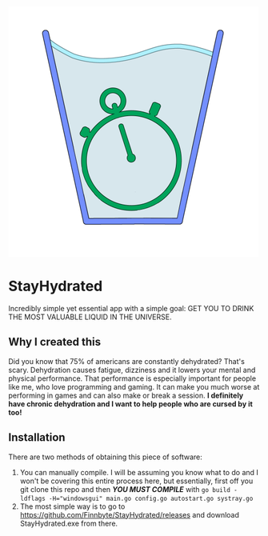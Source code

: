 <img src="https://github.com/Finnbyte/StayHydrated/blob/master/misc/logo.png" width="500" height="500">

# StayHydrated
Incredibly simple yet essential app with a simple goal: GET YOU TO DRINK THE MOST VALUABLE LIQUID IN THE UNIVERSE.

## Why I created this
Did you know that 75% of americans are constantly dehydrated? That's scary. Dehydration causes fatigue, dizziness and it lowers your mental and physical performance. That performance is especially important for people like me, who love programming and gaming. It can make you much worse at performing in games and can also make or break a session. **I definitely have chronic dehydration and I want to help people who are cursed by it too!**

## Installation
There are two methods of obtaining this piece of software:
1. You can manually compile. I will be assuming you know what to do and I won't be covering this entire process here, but essentially, first off you git clone this repo and then ***YOU MUST COMPILE*** with `go build -ldflags -H="windowsgui" main.go config.go autostart.go systray.go`
2. The most simple way is to go to https://github.com/Finnbyte/StayHydrated/releases and download StayHydrated.exe from there.
